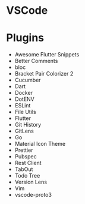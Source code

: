 # VSCode

# Plugins

- Awesome Flutter Snippets
- Better Comments
- bloc
- Bracket Pair Colorizer 2
- Cucumber
- Dart
- Docker
- DotENV
- ESLint
- File Utils
- Flutter
- Git History
- GitLens
- Go
- Material Icon Theme
- Prettier
- Pubspec
- Rest Client
- TabOut
- Todo Tree
- Version Lens
- Vim
- vscode-proto3